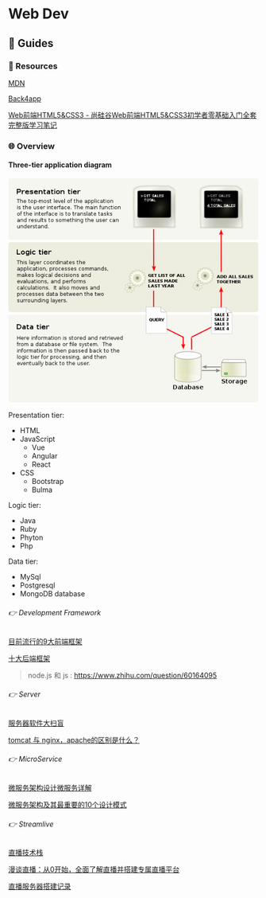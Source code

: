 # Web Dev

## 🧭 Guides

### 🤑 Resources

[MDN](https://developer.mozilla.org/en-US/)

[Back4app](https://www.back4app.com/docs)

[Web前端HTML5&CSS3 - 尚硅谷Web前端HTML5&CSS3初学者零基础入门全套完整版学习笔记](https://www.yuque.com/u21195183/hfcamg)



### 🌐 Overview

#### Three-tier application diagram

![File:Overview of a three-tier application vectorVersion.svg](../../../Assets/Pics/593px-Overview_of_a_three-tier_application_vectorVersion.svg.png)



Presentation tier:

- HTML
- JavaScript
  - Vue
  - Angular
  - React
- CSS
  - Bootstrap
  - Bulma

Logic tier:

- Java
- Ruby
- Phyton
- Php

Data tier:

- MySql
- Postgresql
- MongoDB database





###### 👉 Development Framework

[目前流行的9大前端框架](https://zhuanlan.zhihu.com/p/76463271)

[十大后端框架](https://blog.back4app.com/zh/十大后端框架/)

> node.js 和 js : https://www.zhihu.com/question/60164095



###### 👉 Server

[服务器软件大扫盲](https://cloud.tencent.com/developer/article/1632292)

[tomcat 与 nginx，apache的区别是什么？](https://www.zhihu.com/question/32212996)



###### 👉 MicroService

[微服务架构设计微服务详解](http://autumn200.com/2019/04/24/Micro-service-architecture-design/)

[微服务架构及其最重要的10个设计模式](https://cloud.tencent.com/developer/news/752585)



###### 👉 Streamlive

[直播技术栈](https://github.com/rainzhaojy/blogs/issues/10)

[漫谈直播：从0开始，全面了解直播并搭建专属直播平台](https://zhuanlan.zhihu.com/p/51710286)

[直播服务器搭建记录](https://ayaka.shn.hk/live/)